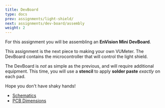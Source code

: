 ```yaml
---
title: DevBoard
type: docs
prev: assignments/light-shield/
next: assignments/dev-board/assembly
weight: 2
---
```


For this assignment you will be assembling an **EnVision Mini DevBoard**.

This assignment is the next piece to making your own VUMeter. The DevBoard contains the microcontroller that will control the light shield.

The DevBoard is *not* as simple as the previous, and will require additional equipment. This time, you will use a **stencil** to apply **solder paste** _exactly_ on each pad.

Hope you don't have shaky hands!

- [Schematics](https://github.com/ECE-196/docs/blob/main/content/assignments/dev-board/pdfs/ESP32-S3-DevBoard-Sch.pdf)
- [PCB Dimensions](https://github.com/ECE-196/docs/blob/main/content/assignments/dev-board/pdfs/ESP32-S3-DevBoard-Pcb.pdf)